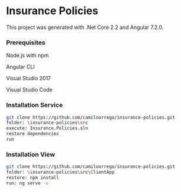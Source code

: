 # Insurance Policies

This project was generated with .Net Core 2.2 and Angular 7.2.0.

### Prerequisites

Node.js with npm

Angular CLI

Visual Studio 2017

Visual Studio Code

### Installation Service

``` bash
git clone https://github.com/camiloorrego/insurance-policies.git
folder: \insurance-policies\src
execute: Insurance.Policies.sln
restore dependencies
run
```

### Installation View

``` bash
git clone https://github.com/camiloorrego/insurance-policies.git
folder: \insurance-policies\src\ClientApp
restore: npm install
run: ng serve -o
```
